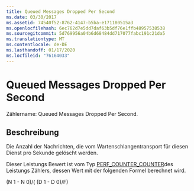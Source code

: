 ```yaml
---
title: Queued Messages Dropped Per Second
ms.date: 03/30/2017
ms.assetid: 74540f52-8762-4147-b5ba-e171180515a3
ms.openlocfilehash: 6ec762d7e5dd7daf63b5df76e1ffb48957538538
ms.sourcegitcommit: 5d769956a04b6d68484dd717077fabc191c21da5
ms.translationtype: MT
ms.contentlocale: de-DE
ms.lasthandoff: 01/17/2020
ms.locfileid: "76164033"
---
```

# <a name="queue-dropped-messages-per-second"></a>Queued Messages Dropped Per Second
Zählername: Queued Messages Dropped Per Second.  
  
## <a name="description"></a>Beschreibung  
 Die Anzahl der Nachrichten, die vom Wartenschlangentransport für diesen Dienst pro Sekunde gelöscht werden.  
  
 Dieser Leistungs Bewert ist vom Typ [PERF_COUNTER_COUNTER](https://docs.microsoft.com/previous-versions/windows/it-pro/windows-server-2003/cc740048(v=ws.10))des Leistungs Zählers, dessen Wert mit der folgenden Formel berechnet wird.  
  
 (N 1 - N 0)/( (D 1 - D 0)/F)

